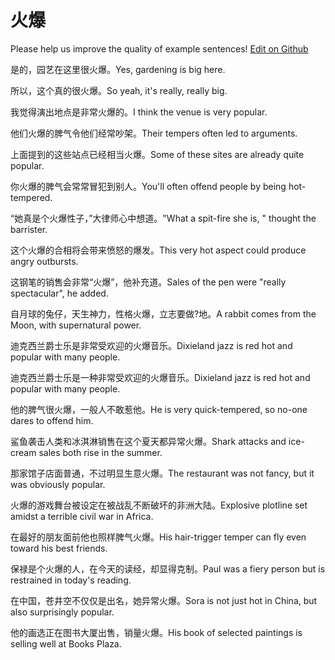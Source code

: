 # 火爆

Please help us improve the quality of example sentences! [Edit on Github](https://github.com/jiyushe/jiyu-example-sentence-source/blob/main/chinese/huobao_1.md)

<p><span class="chinese">是的，园艺在这里很火爆。</span><span class="english">Yes, gardening is big here.</span></p>

<p><span class="chinese">所以，这个真的很火爆。</span><span class="english">So yeah, it's really, really big.</span></p>

<p><span class="chinese">我觉得演出地点是非常火爆的。</span><span class="english">I think the venue is very popular.</span></p>

<p><span class="chinese">他们火爆的脾气令他们经常吵架。</span><span class="english">Their tempers often led to arguments.</span></p>

<p><span class="chinese">上面提到的这些站点已经相当火爆。</span><span class="english">Some of these sites are already quite popular.</span></p>

<p><span class="chinese">你火爆的脾气会常常冒犯到别人。</span><span class="english">You'll often offend people by being hot-tempered.</span></p>

<p><span class="chinese">“她真是个火爆性子，”大律师心中想道。</span><span class="english">"What a spit-fire she is, " thought the barrister.</span></p>

<p><span class="chinese">这个火爆的合相将会带来愤怒的爆发。</span><span class="english">This very hot aspect could produce angry outbursts.</span></p>

<p><span class="chinese">这钢笔的销售会非常“火爆”，他补充道。</span><span class="english">Sales of the pen were "really spectacular", he added.</span></p>

<p><span class="chinese">自月球的兔仔，天生神力，性格火爆，立志要做?地。</span><span class="english">A rabbit comes from the Moon, with supernatural power.</span></p>

<p><span class="chinese">迪克西兰爵士乐是非常受欢迎的火爆音乐。</span><span class="english">Dixieland jazz is red hot and popular with many people.</span></p>

<p><span class="chinese">迪克西兰爵士乐是一种非常受欢迎的火爆音乐。</span><span class="english">Dixieland jazz is red hot and popular with many people.</span></p>

<p><span class="chinese">他的脾气很火爆，一般人不敢惹他。</span><span class="english">He is very quick-tempered, so no-one dares to offend him.</span></p>

<p><span class="chinese">鲨鱼袭击人类和冰淇淋销售在这个夏天都异常火爆。</span><span class="english">Shark attacks and ice-cream sales both rise in the summer.</span></p>

<p><span class="chinese">那家馆子店面普通，不过明显生意火爆。</span><span class="english">The restaurant was not fancy, but it was obviously popular.</span></p>

<p><span class="chinese">火爆的游戏舞台被设定在被战乱不断破坏的非洲大陆。</span><span class="english">Explosive plotline set amidst a terrible civil war in Africa.</span></p>

<p><span class="chinese">在最好的朋友面前他也照样脾气火爆。</span><span class="english">His hair-trigger temper can fly even toward his best friends.</span></p>

<p><span class="chinese">保禄是个火爆的人，在今天的读经，却显得克制。</span><span class="english">Paul was a fiery person but is restrained in today's reading.</span></p>

<p><span class="chinese">在中国，苍井空不仅仅是出名，她异常火爆。</span><span class="english">Sora is not just hot in China, but also surprisingly popular.</span></p>

<p><span class="chinese">他的画选正在图书大厦出售，销量火爆。</span><span class="english">His book of selected paintings is selling well at Books Plaza.</span></p>

